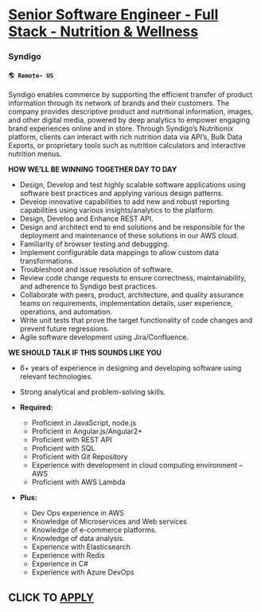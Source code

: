 # [Senior Software Engineer - Full Stack - Nutrition & Wellness ](https://www.remotewlb.com/apply/senior-software-engineer-full-stack-nutrition-wellness-108960)  
### Syndigo  
#### `🌎 Remote- US`  

Syndigo enables commerce by supporting the efficient transfer of product information through its network of brands and their customers. The company provides descriptive product and nutritional information, images, and other digital media, powered by deep analytics to empower engaging brand experiences online and in store. Through Syndigo’s Nutritionix platform, clients can interact with rich nutrition data via API’s, Bulk Data Exports, or proprietary tools such as nutrition calculators and interactive nutrition menus.

**HOW WE’LL BE WINNING TOGETHER DAY TO DAY**

  * Design, Develop and test highly scalable software applications using software best practices and applying various design patterns.
  * Develop innovative capabilities to add new and robust reporting capabilities using various insights/analytics to the platform.
  * Design, Develop and Enhance REST API.
  * Design and architect end to end solutions and be responsible for the deployment and maintenance of these solutions in our AWS cloud.
  * Familiarity of browser testing and debugging.
  * Implement configurable data mappings to allow custom data transformations.
  * Troubleshoot and issue resolution of software.
  * Review code change requests to ensure correctness, maintainability, and adherence to Syndigo best practices.
  * Collaborate with peers, product, architecture, and quality assurance teams on requirements, implementation details, user experience, operations, and automation.
  * Write unit tests that prove the target functionality of code changes and prevent future regressions.
  * Agile software development using Jira/Confluence.

**WE SHOULD TALK IF THIS SOUNDS LIKE YOU**

  * 6+ years of experience in designing and developing software using relevant technologies.
  * Strong analytical and problem-solving skills.
  * **Required:**
    * Proficient in JavaScript, node.js
    * Proficient in Angular.js/Angular2+
    * Proficient with REST API
    * Proficient with SQL
    * Proficient with Git Repository
    * Experience with development in cloud computing environment – AWS
    * Proficient with AWS Lambda

  * **Plus:**
    * Dev Ops experience in AWS
    * Knowledge of Microservices and Web services
    * Knowledge of e-commerce platforms.
    * Knowledge of data analysis.
    * Experience with Elasticsearch
    * Experience with Redis
    * Experience in C#
    * Experience with Azure DevOps

  
## CLICK TO [APPLY](https://www.remotewlb.com/apply/senior-software-engineer-full-stack-nutrition-wellness-108960)

